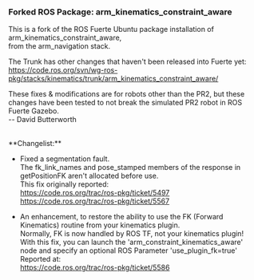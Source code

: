 ### Forked ROS Package: arm_kinematics_constraint_aware

This is a fork of the ROS Fuerte Ubuntu package installation of arm_kinematics_constraint_aware, <br>
from the arm_navigation stack. <br>

The Trunk has other changes that haven't been released into Fuerte yet: <br>
https://code.ros.org/svn/wg-ros-pkg/stacks/kinematics/trunk/arm_kinematics_constraint_aware/

These fixes & modifications are for robots other than the PR2, but these changes have been tested to not break the simulated PR2 robot in ROS Fuerte Gazebo. <br>
-- David Butterworth
<br>

<br>
**Changelist:**

 - Fixed a segmentation fault. <br>
The fk_link_names and pose_stamped members of the response in getPositionFK aren't allocated before use. <br>
This fix originally reported: <br>
https://code.ros.org/trac/ros-pkg/ticket/5497 <br>
https://code.ros.org/trac/ros-pkg/ticket/5567

 - An enhancement, to restore the ability to use the FK (Forward Kinematics) routine from your kinematics plugin. <br>
Normally, FK is now handled by ROS TF, not your kinematics plugin!<br>
With this fix, you can launch the 'arm_constraint_kinematics_aware' node and specify an optional ROS Parameter 'use_plugin_fk=true'
Reported at: <br>
https://code.ros.org/trac/ros-pkg/ticket/5586


